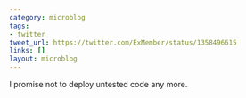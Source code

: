 ```yaml
---
category: microblog
tags:
- twitter
tweet_url: https://twitter.com/ExMember/status/1358496615
links: []
layout: microblog
---
```

I promise not to deploy untested code any more.
